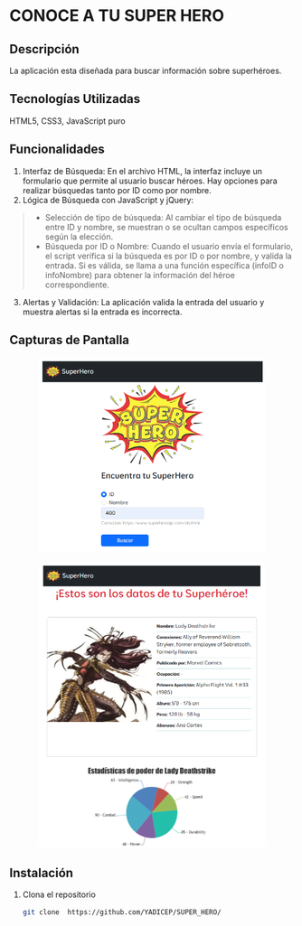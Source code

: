 # CONOCE A TU SUPER HERO

## Descripción
La aplicación esta diseñada para buscar información sobre superhéroes.

## Tecnologías Utilizadas
HTML5, CSS3, JavaScript puro

## Funcionalidades
1. Interfaz de Búsqueda: En el archivo HTML, la interfaz incluye un formulario que permite al usuario buscar héroes. Hay opciones para realizar búsquedas tanto por ID como por nombre.
2. Lógica de Búsqueda con JavaScript y jQuery:
>- Selección de tipo de búsqueda: Al cambiar el tipo de búsqueda entre ID y nombre, se muestran o se ocultan campos específicos según la elección.
>- Búsqueda por ID o Nombre: Cuando el usuario envía el formulario, el script verifica si la búsqueda es por ID o por nombre, y valida la entrada. Si es válida, se llama a una función específica (infoID o infoNombre) para obtener la información del héroe correspondiente.
3. Alertas y Validación: La aplicación valida la entrada del usuario y muestra alertas si la entrada es incorrecta.

## Capturas de Pantalla
<p align="center">
  <img src="assets/img/ppal.png" alt="Vista previa de la página principal" width="400">
</p>

<p align="center">
  <img src="assets/img/result.png" alt="Despliegue de características y estadísticas" width="400">
</p>

## Instalación
1. Clona el repositorio
   ```bash
   git clone  https://github.com/YADICEP/SUPER_HERO/
